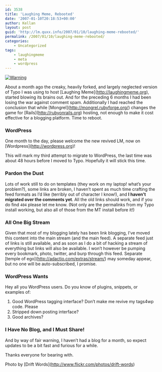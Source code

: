 ```yaml
---
id: 3538
title: 'Laughing Meme, Rebooted'
date: '2007-01-10T20:18:53+00:00'
author: Kellan
layout: post
guid: 'http://lm.quxx.info/2007/01/10/laughing-meme-rebooted/'
permalink: /2007/01/10/laughing-meme-rebooted/
categories:
    - Uncategorized
tags:
    - laughingmeme
    - meta
    - wordpress
---
```


[![Warning](http://farm1.static.flickr.com/1/272639_d672938762.jpg)](http://www.flickr.com/photos/drift-words/272639/ "Photo Sharing")

About a month ago the creaky, heavily forked, and largely neglected version of Typo I was using to host \[Laughing Meme\](http://laughingmeme.org), started blowing its brains out. And for the preceding 6 months I had been losing the war against comment spam. Additionally I had reached the conclusion that while \[Mongrel\](http://mongrel.rubyforge.org/) changes the game for \[Rails\](http://rubyonrails.org) hosting, not enough to make it cost effective for a blogging platform. Time to reboot.

### WordPress

One month to the day, please welcome the new revived LM, now on \[Wordpress\](http://wordpress.org)!

This will mark my third attempt to migrate to WordPress, the last time was about 48 hours before I moved to Typo. Hopefully it will stick this time.

### Pardon the Dust

Lots of work still to do on templates (they work on my laptop! what’s your problem?), some links are broken, I haven’t spent as much time crafting the feed formats as I’d like (terribly out of character I know!), and **I haven’t migrated over the comments yet**. All the old links should work, and if you do find `404` please let me know. (Not only are the permalinks from my Typo install working, but also all of those from the MT install before it!)

### All One Big Stream

Given that most of my blogging lately has been link blogging, I’ve moved this content into the main stream (and the main feed). A separate feed just of links is still available, and as soon as I do a bit of hacking a stream of everything but links will also be available. I won’t however be pumping every bookmark, photo, twitter, and burp through this feed. Separate \[temple of ego\](http://adactio.com/extras/stream/) may someday appear, but no one will be auto-subscribed, I promise.

### WordPress Wants

Hey all you WordPress users. Do you know of plugins, snippets, or examples of:

1. Good WordPress tagging interface? Don’t make me revive my tags4wp code. Please
2. Stripped down posting interface?
3. Good archives?

### I Have No Blog, and I Must Share!

And by way of fair warning, I haven’t had a blog for a month, so expect updates to be a bit fast and furious for a while.

Thanks everyone for bearing with.

Photo by \[Drift Words\](http://www.flickr.com/photos/drift-words)